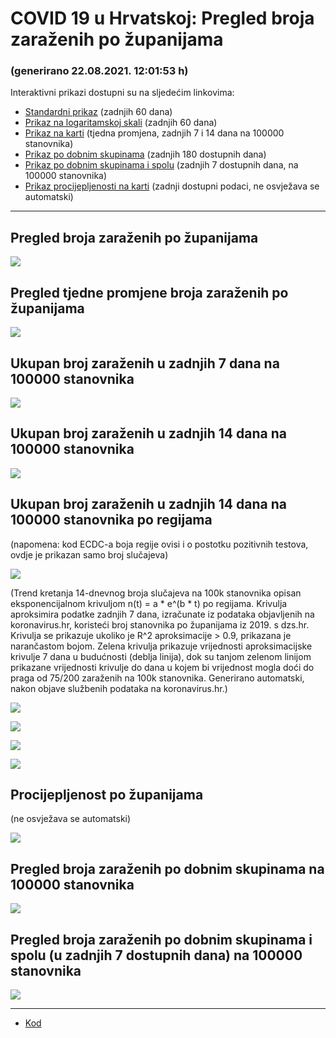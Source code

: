 # COVID 19 u Hrvatskoj: Pregled broja zaraženih po županijama

### (generirano 22.08.2021. 12:01:53 h)

Interaktivni prikazi dostupni su na sljedećim linkovima:

- [Standardni prikaz](html/index.html) (zadnjih 60 dana)
- [Prikaz na logaritamskoj skali](html/index_log.html) (zadnjih 60 dana)
- [Prikaz na karti](html/index_map.html) (tjedna promjena, zadnjih 7 i 14 dana na 100000 stanovnika)
- [Prikaz po dobnim skupinama](html/index_per_age.html) (zadnjih 180 dostupnih dana)
- [Prikaz po dobnim skupinama i spolu](html/index_pyramid.html) (zadnjih 7 dostupnih dana, na 100000 stanovnika)
- [Prikaz procijepljenosti na karti](html/index_vaccination.html) (zadnji dostupni podaci, ne osvježava se automatski)

-----

## Pregled broja zaraženih po županijama

![](img/2021_08_21_line_plots.png)

## Pregled tjedne promjene broja zaraženih po županijama

![](img/2021_08_21_map.png)

## Ukupan broj zaraženih u zadnjih 7 dana na 100000 stanovnika

![](img/2021_08_21_map_7_day_per_100k.png)

## Ukupan broj zaraženih u zadnjih 14 dana na 100000 stanovnika

![](img/2021_08_21_map_14_day_per_100k.png)

## Ukupan broj zaraženih u zadnjih 14 dana na 100000 stanovnika po regijama

(napomena: kod ECDC-a boja regije ovisi i o postotku pozitivnih testova, ovdje je prikazan samo broj slučajeva)

![](img/2021_08_21_map_14_day_per_100k_region.png)

(Trend kretanja 14-dnevnog broja slučajeva na 100k stanovnika opisan eksponencijalnom krivuljom n(t) = a * e^(b * t) po regijama. Krivulja aproksimira podatke zadnjih 7 dana, izračunate iz podataka objavljenih na koronavirus.hr, koristeći broj stanovnika po županijama iz 2019. s dzs.hr. Krivulja se prikazuje ukoliko je R^2 aproksimacije > 0.9, prikazana je narančastom bojom. Zelena krivulja prikazuje vrijednosti aproksimacijske krivulje 7 dana u budućnosti (deblja linija), dok su tanjom zelenom linijom prikazane vrijednosti krivulje do dana u kojem bi vrijednost mogla doći do praga od 75/200 zaraženih na 100k stanovnika. Generirano automatski, nakon objave službenih podataka na koronavirus.hr.)

![](img/2021_08_21_current_Jadranska_Hrvatska.png)

![](img/2021_08_21_current_Panonska_Hrvatska.png)

![](img/2021_08_21_current_Grad_Zagreb.png)

![](img/2021_08_21_current_Sjeverna_Hrvatska.png)

## Procijepljenost po županijama

(ne osvježava se automatski)

![](img/2021_08_21_vaccination.png)

## Pregled broja zaraženih po dobnim skupinama na 100000 stanovnika

![](img/2021_08_21_per_age_group.png)

## Pregled broja zaraženih po dobnim skupinama i spolu (u zadnjih 7 dostupnih dana) na 100000 stanovnika

![](img/2021_08_21_pyramid.png)

-----

- [Kod](https://github.com/ppalasek/covid_plots_croatia)

